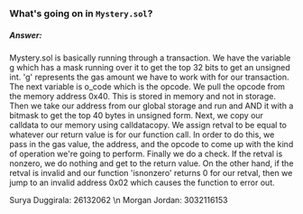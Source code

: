 ### What's going on in `Mystery.sol`?

##### Answer:
Mystery.sol is basically running through a transaction. We have the variable g which has a mask running over it to get the top 32 bits to get an unsigned int. 'g' represents the gas amount we have to work with for our transaction. The next variable is o_code which is the opcode. We pull the opcode from the memory address 0x40. This is stored in memory and not in storage. Then we take our address from our global storage and run and AND it with a bitmask to get the top 40 bytes in unsigned form. Next, we copy our calldata to our memory using calldatacopy. We assign retval to be equal to whatever our return value is for our function call. In order to do this, we pass in the gas value, the address, and the opcode to come up with the kind of operation we're going to perform. Finally we do a check. If the retval is nonzero, we do nothing and get to the return value. On the other hand, if the retval is invalid and our function 'isnonzero' returns 0 for our retval, then we jump to an invalid address 0x02 which causes the function to error out. 

Surya Duggirala: 26132062 \n
Morgan Jordan: 3032116153
